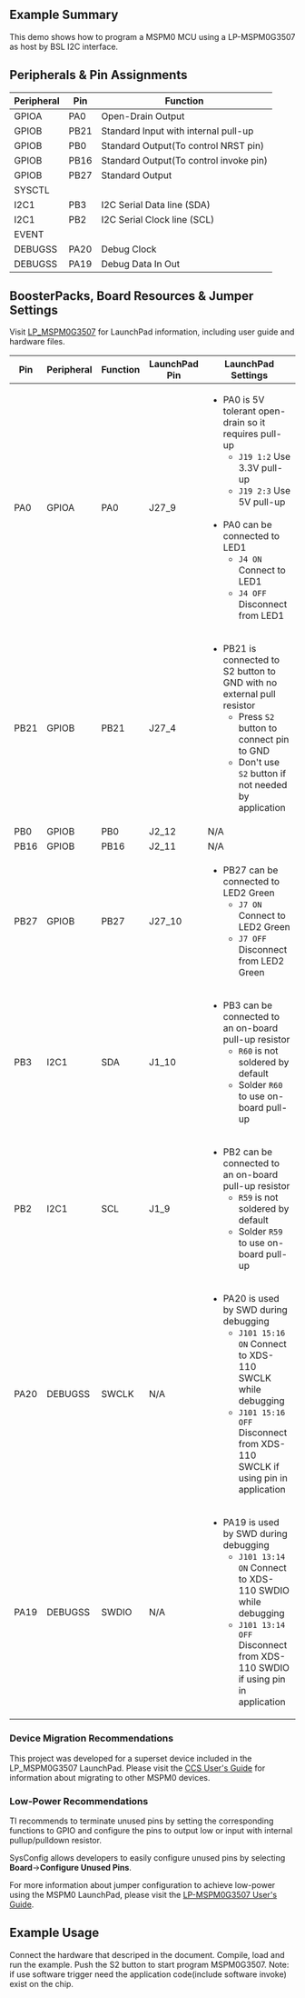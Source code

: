 ## Example Summary

This demo shows how to program a MSPM0 MCU using a LP-MSPM0G3507 as host by BSL I2C interface.

## Peripherals & Pin Assignments

| Peripheral | Pin | Function |
| --- | --- | --- |
| GPIOA | PA0 | Open-Drain Output |
| GPIOB | PB21 | Standard Input with internal pull-up |
| GPIOB | PB0 | Standard Output(To control NRST pin) |
| GPIOB | PB16 | Standard Output(To control invoke pin) |
| GPIOB | PB27 | Standard Output |
| SYSCTL |  |  |
| I2C1 | PB3 | I2C Serial Data line (SDA) |
| I2C1 | PB2 | I2C Serial Clock line (SCL) |
| EVENT |  |  |
| DEBUGSS | PA20 | Debug Clock |
| DEBUGSS | PA19 | Debug Data In Out |

## BoosterPacks, Board Resources & Jumper Settings

Visit [LP_MSPM0G3507](https://www.ti.com/tool/LP-MSPM0G3507) for LaunchPad information, including user guide and hardware files.

| Pin | Peripheral | Function | LaunchPad Pin | LaunchPad Settings |
| --- | --- | --- | --- | --- |
| PA0 | GPIOA | PA0 | J27_9 | <ul><li>PA0 is 5V tolerant open-drain so it requires pull-up<br><ul><li>`J19 1:2` Use 3.3V pull-up<br><li>`J19 2:3` Use 5V pull-up</ul><br><li>PA0 can be connected to LED1<br><ul><li>`J4 ON` Connect to LED1<br><li>`J4 OFF` Disconnect from LED1</ul></ul> |
| PB21 | GPIOB | PB21 | J27_4 | <ul><li>PB21 is connected to S2 button to GND with no external pull resistor<br><ul><li>Press `S2` button to connect pin to GND<br><li>Don't use `S2` button if not needed by application</ul></ul> |
| PB0 | GPIOB | PB0 | J2_12 | N/A |
| PB16 | GPIOB | PB16 | J2_11 | N/A |
| PB27 | GPIOB | PB27 | J27_10 | <ul><li>PB27 can be connected to LED2 Green<br><ul><li>`J7 ON` Connect to LED2 Green<br><li>`J7 OFF` Disconnect from LED2 Green</ul></ul> |
| PB3 | I2C1 | SDA | J1_10 | <ul><li>PB3 can be connected to an on-board pull-up resistor<br><ul><li>`R60` is not soldered by default<br><li>Solder `R60` to use on-board pull-up</ul></ul> |
| PB2 | I2C1 | SCL | J1_9 | <ul><li>PB2 can be connected to an on-board pull-up resistor<br><ul><li>`R59` is not soldered by default<br><li>Solder `R59` to use on-board pull-up</ul></ul> |
| PA20 | DEBUGSS | SWCLK | N/A | <ul><li>PA20 is used by SWD during debugging<br><ul><li>`J101 15:16 ON` Connect to XDS-110 SWCLK while debugging<br><li>`J101 15:16 OFF` Disconnect from XDS-110 SWCLK if using pin in application</ul></ul> |
| PA19 | DEBUGSS | SWDIO | N/A | <ul><li>PA19 is used by SWD during debugging<br><ul><li>`J101 13:14 ON` Connect to XDS-110 SWDIO while debugging<br><li>`J101 13:14 OFF` Disconnect from XDS-110 SWDIO if using pin in application</ul></ul> |

### Device Migration Recommendations
This project was developed for a superset device included in the LP_MSPM0G3507 LaunchPad. Please
visit the [CCS User's Guide](https://software-dl.ti.com/msp430/esd/MSPM0-SDK/latest/docs/english/tools/ccs_ide_guide/doc_guide/doc_guide-srcs/ccs_ide_guide.html#sysconfig-project-migration)
for information about migrating to other MSPM0 devices.

### Low-Power Recommendations
TI recommends to terminate unused pins by setting the corresponding functions to
GPIO and configure the pins to output low or input with internal
pullup/pulldown resistor.

SysConfig allows developers to easily configure unused pins by selecting **Board**→**Configure Unused Pins**.

For more information about jumper configuration to achieve low-power using the
MSPM0 LaunchPad, please visit the [LP-MSPM0G3507 User's Guide](https://www.ti.com/lit/slau873).

## Example Usage

Connect the hardware that descriped in the document. Compile, load and run the example.
Push the S2 button to start program MSPM0G3507.
Note: if use software trigger need the application code(include software invoke) exist on the chip. 
